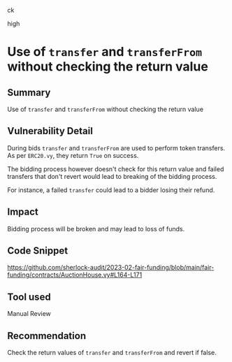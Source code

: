 ck

high

# Use of `transfer` and `transferFrom` without checking the return value

## Summary

Use of `transfer` and `transferFrom` without checking the return value

## Vulnerability Detail

During bids `transfer` and `transferFrom` are used to perform token transfers. As per `ERC20.vy`, they return `True` on success.

The bidding process however doesn't check for this return value and failed transfers that don't revert would lead to breaking of the bidding process.

For instance, a failed `transfer` could lead to a bidder losing their refund.

## Impact

Bidding process will be broken and may lead to loss of funds.

## Code Snippet

https://github.com/sherlock-audit/2023-02-fair-funding/blob/main/fair-funding/contracts/AuctionHouse.vy#L164-L171

## Tool used

Manual Review

## Recommendation

Check the return values of `transfer` and `transferFrom` and revert if false.